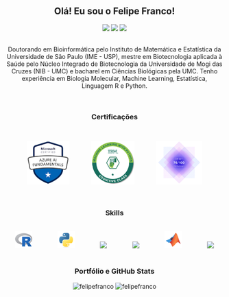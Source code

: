<h2 align="center">
    Olá! Eu sou o Felipe Franco! 
</h2>

<div align="center">
    <a href="https://www.linkedin.com/in/felipe-franco-19587211a/" target="_blank"> <img src="https://img.shields.io/badge/LinkedIn-%230077B5.svg?&style=for-the-badge&logo=linkedin&logoColor=white" /></a>
    <a href="https://www.researchgate.net/profile/Felipe-Franco-5" target="_blank"> <img  src="https://img.shields.io/badge/Research_Gate-00CCBB.svg?&style=for-the-badge&logo=ResearchGate&logoColor=white" /></a>
    <a href="http://lattes.cnpq.br/1120115703751866" target="_blank"><img src="https://img.shields.io/badge/Lattes-4285F4.svg?&style=for-the-badge&logo=lattes&logoColor=white" /></a>
</div>
<br>

<p align="center">Doutorando em Bioinformática pelo Instituto de Matemática e Estatística da Universidade de São Paulo (IME - USP), mestre em Biotecnologia aplicada à Saúde pelo Núcleo Integrado de Biotecnologia da Universidade de Mogi das Cruzes (NIB - UMC) e bacharel em Ciências Biológicas pela UMC. Tenho experiência em Biologia Molecular, Machine Learning, Estatística, Linguagem R e Python.</p>
<br>

<h3 align="center">Certificações</h3>
<br>
<p align="center">
    <a href='https://www.credly.com/badges/8d926b3a-61bf-4ae2-9e17-736c062e9ef5?source=linked_in_profile' target="_blank"> 
        <img height="100" src="https://github.com/felipeoliveirafranco/felipeoliveirafranco/blob/main/image01.png"></a>
    &nbsp;&nbsp;&nbsp;&nbsp;&nbsp;&nbsp;&nbsp;&nbsp;&nbsp;&nbsp;&nbsp;
    <a href='https://courses.cognitiveclass.ai/certificates/a4ad0cc4bf03405799e5ebb723e59a80' target="_blank"> 
        <img height="100" src="https://github.com/felipeoliveirafranco/felipeoliveirafranco/blob/main/ibm.png"></a>
    &nbsp;&nbsp;&nbsp;&nbsp;&nbsp;&nbsp;&nbsp;&nbsp;&nbsp;&nbsp;&nbsp;
    <a href='https://www.efset.org/cert/DsJ68K' target="_blank"> 
        <img height="100" src="https://github.com/felipeoliveirafranco/felipeoliveirafranco/blob/main/image.png"></a>
</p>
<br>

<h3 align="center">Skills</h3>
<br>
<div align="center">
    <img height="40" src="https://raw.githubusercontent.com/devicons/devicon/master/icons/r/r-original.svg">
    &nbsp;&nbsp;&nbsp;&nbsp;&nbsp;&nbsp;&nbsp;&nbsp;&nbsp;&nbsp;&nbsp;&nbsp;&nbsp;
    <img height="40" src="https://raw.githubusercontent.com/devicons/devicon/master/icons/python/python-original.svg">
    &nbsp;&nbsp;&nbsp;&nbsp;&nbsp;&nbsp;&nbsp;&nbsp;&nbsp;&nbsp;&nbsp;&nbsp;&nbsp;
    <img height="40" src="https://upload.wikimedia.org/wikipedia/commons/d/d5/Hey_Machine_Learning_Logo.png">
    &nbsp;&nbsp;&nbsp;&nbsp;&nbsp;&nbsp;&nbsp;&nbsp;&nbsp;&nbsp;&nbsp;&nbsp;&nbsp;
    <img height="40" src="https://cdn.icon-icons.com/icons2/2699/PNG/512/google_bigquery_logo_icon_168150.png">
    &nbsp;&nbsp;&nbsp;&nbsp;&nbsp;&nbsp;&nbsp;&nbsp;&nbsp;&nbsp;&nbsp;&nbsp;&nbsp;
    <img height="40" src="https://raw.githubusercontent.com/devicons/devicon/master/icons/matlab/matlab-original.svg">
    &nbsp;&nbsp;&nbsp;&nbsp;&nbsp;&nbsp;&nbsp;&nbsp;&nbsp;&nbsp;&nbsp;&nbsp;&nbsp;
    <img height="40" src="https://github.com/microsoft/PowerBI-Icons/blob/main/SVG/Power-BI.svg">
</div>
<br>

<h3 align="center">Portfólio e GitHub Stats</h3>
<p align="center">
        <img src="https://github-readme-stats.vercel.app/api/pin/?username=felipeoliveirafranco&theme=dark&repo=portfolio" alt="felipefranco" height="165" width="420"/>
    <img src="https://github-readme-stats.vercel.app/api?username=felipeoliveirafranco&theme=dark&hide=issues,contribs&show_icons=true&rank_icon=github&custom_title=Felipe_Franco_Stats&show_owner=true" alt="felipefranco" height="165" width="420"/>
</p>

